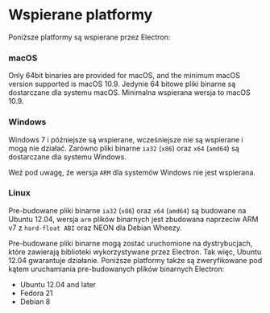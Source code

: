 # Wspierane platformy
Poniższe platformy są wspierane przez Electron:

### macOS

Only 64bit binaries are provided for macOS, and the minimum macOS version
supported is macOS 10.9.
Jedynie 64 bitowe pliki binarne są dostarczane dla systemu macOS. Minimalna wspierana wersja to macOS 10.9. 

### Windows
Windows 7 i późniejsze są wspierane, wcześniejsze nie są wspierane i mogą nie działać. Zarówno pliki binarne `ia32` (`x86`) oraz `x64` (`amd64`) są dostarczane dla systemu Windows. 

Weź pod uwagę, że wersja `ARM` dla systemów Windows nie jest wspierana.

### Linux
Pre-budowane pliki binarne `ia32` (`x86`) oraz `x64` (`amd64`) są budowane na Ubuntu 12.04, wersja `arm` plików binarnych jest zbudowana naprzeciw ARM v7 z `hard-float ABI` oraz NEON dla Debian Wheezy. 

Pre-budowane pliki binarne mogą zostać uruchomione na dystrybucjach, które zawierają biblioteki wykorzystywane przez Electron. Tak więc, Ubuntu 12.04 gwarantuje działanie. Poniższe platformy także są zweryfikowane pod kątem uruchamiania pre-budowanych plików binarnych Electron:

* Ubuntu 12.04 and later
* Fedora 21
* Debian 8
